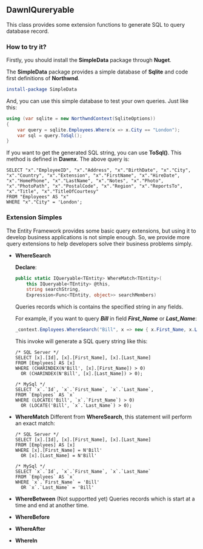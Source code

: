 ## DawnIQureryable

This class provides some extension functions to generate SQL to query database record.



### How to try it?

Firstly, you should install the **SimpleData** package through **Nuget**.

The **SimpleData** package provides a simple database of **Sqlite** and code first definitions of **Northwnd**.

```powershell
install-package SimpleData
```

And, you can use this simple database to test your own queries. Just like this:

```C#
using (var sqlite = new NorthwndContext(SqliteOptions))
{
    var query = sqlite.Employees.Where(x => x.City == "London");
    var sql = query.ToSql();
}
```

If you want to get the generated SQL string, you can use **ToSql()**. This method is defined in **Dawnx**. The above query is:

```sqlite
SELECT "x"."EmployeeID", "x"."Address", "x"."BirthDate", "x"."City", "x"."Country", "x"."Extension", "x"."FirstName", "x"."HireDate", "x"."HomePhone", "x"."LastName", "x"."Notes", "x"."Photo", "x"."PhotoPath", "x"."PostalCode", "x"."Region", "x"."ReportsTo", "x"."Title", "x"."TitleOfCourtesy"
FROM "Employees" AS "x"
WHERE "x"."City" = 'London';
```



### Extension Simples

The Entity Framework provides some basic query extensions, but using it to develop business applications is not simple enough. So, we provide more query extensions to help developers solve their business problems simply.

- **WhereSearch**

  **Declare**:

  ```C#
  public static IQueryable<TEntity> WhereMatch<TEntity>(
      this IQueryable<TEntity> @this,
      string searchString, 
      Expression<Func<TEntity, object>> searchMembers)
  ```

  Queries records which is contains the specified string in any fields.

  For example, if you want to query ***Bill*** in field ***First_Name*** or ***Last_Name***:

  ```C#
  _context.Employees.WhereSearch("Bill", x => new { x.First_Name, x.Last_Name });
  ```

  This invoke will generate a SQL query string like this:

  ```mssql
  /* SQL Server */
  SELECT [x].[Id], [x].[First_Name], [x].[Last_Name]
  FROM [Emplyees] AS [x]
  WHERE (CHARINDEX(N'Bill', [x].[First_Name]) > 0)
  	OR (CHARINDEX(N'Bill', [x].[Last_Name]) > 0);
  ```

  ```mysql
  /* MySql */
  SELECT `x`.`Id`, `x`.`First_Name`, `x`.`Last_Name`,
  FROM `Emplyees` AS `x`
  WHERE (LOCATE('Bill', `x`.`First_Name`) > 0)
  	OR (LOCATE('Bill', `x`.`Last_Name`) > 0);
  ```

- **WhereMatch**
  Different from **WhereSearch**, this statement will perform an exact match:

  ```mssql
  /* SQL Server */
  SELECT [x].[Id], [x].[First_Name], [x].[Last_Name]
  FROM [Emplyees] AS [x]
  WHERE [x].[First_Name] = N'Bill' 
  	OR [x].[Last_Name] = N'Bill'
  ```

  ```mysql
  /* MySql */
  SELECT `x`.`Id`, `x`.`First_Name`, `x`.`Last_Name`
  FROM `Emplyees` AS `x`
  WHERE `x`.`First_Name` = 'Bill' 
  	OR `x`.`Last_Name` = 'Bill'
  ```

- **WhereBetween**
  (Not supportted yet)
  Queries records which is start at a time and end at another time.

- **WhereBefore**

- **WhereAfter**

- **WhereIn**

